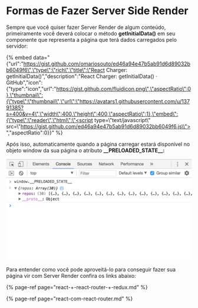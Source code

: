 # Formas de Fazer Server Side Render

Sempre que você quiser fazer Server Render de algum conteúdo, primeiramente você deverá colocar o método **getInitialData\(\)** em seu componente que representa a página que terá dados carregados pelo servidor:

{% embed data="{\"url\":\"https://gist.github.com/omariosouto/ed46a94e47b5ab91d6d89032bb6049f6\",\"type\":\"rich\",\"title\":\"React Charger: getInitialData\(\)\",\"description\":\"React Charger: getInitialData\(\) · GitHub\",\"icon\":{\"type\":\"icon\",\"url\":\"https://gist.github.com/fluidicon.png\",\"aspectRatio\":0},\"thumbnail\":{\"type\":\"thumbnail\",\"url\":\"https://avatars1.githubusercontent.com/u/13791385?s=400&v=4\",\"width\":400,\"height\":400,\"aspectRatio\":1},\"embed\":{\"type\":\"reader\",\"html\":\"<script type=\\"text/javascript\\" src=\\"https://gist.github.com/ed46a94e47b5ab91d6d89032bb6049f6.js\\"></script>\",\"aspectRatio\":0}}" %}

Após isso, automaticamente quando a página carregar estará disponível no objeto window da sua página o atributo **\_\_PRELOADED\_STATE\_\_:**

![](../.gitbook/assets/image%20%285%29.png)

Para entender como você pode aproveitá-lo para conseguir fazer sua página vir com Server Render confira os links abaixo:

{% page-ref page="react-+-react-router-+-redux.md" %}

{% page-ref page="react-com-react-router.md" %}



